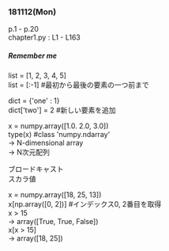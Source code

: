 ### 181112(Mon)  
p.1 - p.20  
chapter1.py : L1 - L163
##### *Remember me*  
list = [1, 2, 3, 4, 5]  
list = [:-1] #最初から最後の要素の一つ前まで

dict = {'one' : 1}  
dict['two'] = 2 #新しい要素を追加

x = numpy.array([1.0. 2.0, 3.0])  
type(x) #class 'numpy.ndarray'  
-> N-dimensional array  
-> N次元配列

ブロードキャスト  
スカラ値

x = numpy.array([18, 25, 13])  
x[np.array([0, 2])] #インデックス0, 2番目を取得  
x > 15  
-> array([True, True, False])  
x[x > 15]  
-> array([18, 25])
